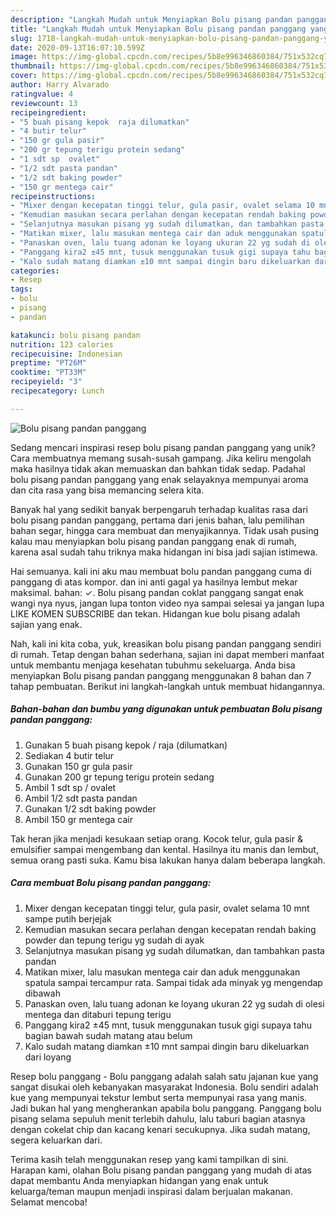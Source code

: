 ```yaml
---
description: "Langkah Mudah untuk Menyiapkan Bolu pisang pandan panggang yang Enak"
title: "Langkah Mudah untuk Menyiapkan Bolu pisang pandan panggang yang Enak"
slug: 1718-langkah-mudah-untuk-menyiapkan-bolu-pisang-pandan-panggang-yang-enak
date: 2020-09-13T16:07:10.599Z
image: https://img-global.cpcdn.com/recipes/5b8e996346860384/751x532cq70/bolu-pisang-pandan-panggang-foto-resep-utama.jpg
thumbnail: https://img-global.cpcdn.com/recipes/5b8e996346860384/751x532cq70/bolu-pisang-pandan-panggang-foto-resep-utama.jpg
cover: https://img-global.cpcdn.com/recipes/5b8e996346860384/751x532cq70/bolu-pisang-pandan-panggang-foto-resep-utama.jpg
author: Harry Alvarado
ratingvalue: 4
reviewcount: 13
recipeingredient:
- "5 buah pisang kepok  raja dilumatkan"
- "4 butir telur"
- "150 gr gula pasir"
- "200 gr tepung terigu protein sedang"
- "1 sdt sp  ovalet"
- "1/2 sdt pasta pandan"
- "1/2 sdt baking powder"
- "150 gr mentega cair"
recipeinstructions:
- "Mixer dengan kecepatan tinggi telur, gula pasir, ovalet selama 10 mnt sampe putih berjejak"
- "Kemudian masukan secara perlahan dengan kecepatan rendah baking powder dan tepung terigu yg sudah di ayak"
- "Selanjutnya masukan pisang yg sudah dilumatkan, dan tambahkan pasta pandan"
- "Matikan mixer, lalu masukan mentega cair dan aduk menggunakan spatula sampai tercampur rata. Sampai tidak ada minyak yg mengendap dibawah"
- "Panaskan oven, lalu tuang adonan ke loyang ukuran 22 yg sudah di olesi mentega dan ditaburi tepung terigu"
- "Panggang kira2 ±45 mnt, tusuk menggunakan tusuk gigi supaya tahu bagian bawah sudah matang atau belum"
- "Kalo sudah matang diamkan ±10 mnt sampai dingin baru dikeluarkan dari loyang"
categories:
- Resep
tags:
- bolu
- pisang
- pandan

katakunci: bolu pisang pandan 
nutrition: 123 calories
recipecuisine: Indonesian
preptime: "PT26M"
cooktime: "PT33M"
recipeyield: "3"
recipecategory: Lunch

---
```



![Bolu pisang pandan panggang](https://img-global.cpcdn.com/recipes/5b8e996346860384/751x532cq70/bolu-pisang-pandan-panggang-foto-resep-utama.jpg)

Sedang mencari inspirasi resep bolu pisang pandan panggang yang unik? Cara membuatnya memang susah-susah gampang. Jika keliru mengolah maka hasilnya tidak akan memuaskan dan bahkan tidak sedap. Padahal bolu pisang pandan panggang yang enak selayaknya mempunyai aroma dan cita rasa yang bisa memancing selera kita.

Banyak hal yang sedikit banyak berpengaruh terhadap kualitas rasa dari bolu pisang pandan panggang, pertama dari jenis bahan, lalu pemilihan bahan segar, hingga cara membuat dan menyajikannya. Tidak usah pusing kalau mau menyiapkan bolu pisang pandan panggang enak di rumah, karena asal sudah tahu triknya maka hidangan ini bisa jadi sajian istimewa.

Hai semuanya. kali ini aku mau membuat bolu pandan panggang cuma di panggang di atas kompor. dan ini anti gagal ya hasilnya lembut mekar maksimal. bahan: ✓. Bolu pisang pandan coklat panggang sangat enak wangi nya nyus, jangan lupa tonton video nya sampai selesai ya jangan lupa LIKE KOMEN SUBSCRIBE dan tekan. Hidangan kue bolu pisang adalah sajian yang enak.


Nah, kali ini kita coba, yuk, kreasikan bolu pisang pandan panggang sendiri di rumah. Tetap dengan bahan sederhana, sajian ini dapat memberi manfaat untuk membantu menjaga kesehatan tubuhmu sekeluarga. Anda bisa menyiapkan Bolu pisang pandan panggang menggunakan 8 bahan dan 7 tahap pembuatan. Berikut ini langkah-langkah untuk membuat hidangannya.

<!--inarticleads1-->

##### Bahan-bahan dan bumbu yang digunakan untuk pembuatan Bolu pisang pandan panggang:

1. Gunakan 5 buah pisang kepok / raja (dilumatkan)
1. Sediakan 4 butir telur
1. Gunakan 150 gr gula pasir
1. Gunakan 200 gr tepung terigu protein sedang
1. Ambil 1 sdt sp / ovalet
1. Ambil 1/2 sdt pasta pandan
1. Gunakan 1/2 sdt baking powder
1. Ambil 150 gr mentega cair


Tak heran jika menjadi kesukaan setiap orang. Kocok telur, gula pasir &amp; emulsifier sampai mengembang dan kental. Hasilnya itu manis dan lembut, semua orang pasti suka. Kamu bisa lakukan hanya dalam beberapa langkah. 

<!--inarticleads2-->

##### Cara membuat Bolu pisang pandan panggang:

1. Mixer dengan kecepatan tinggi telur, gula pasir, ovalet selama 10 mnt sampe putih berjejak
1. Kemudian masukan secara perlahan dengan kecepatan rendah baking powder dan tepung terigu yg sudah di ayak
1. Selanjutnya masukan pisang yg sudah dilumatkan, dan tambahkan pasta pandan
1. Matikan mixer, lalu masukan mentega cair dan aduk menggunakan spatula sampai tercampur rata. Sampai tidak ada minyak yg mengendap dibawah
1. Panaskan oven, lalu tuang adonan ke loyang ukuran 22 yg sudah di olesi mentega dan ditaburi tepung terigu
1. Panggang kira2 ±45 mnt, tusuk menggunakan tusuk gigi supaya tahu bagian bawah sudah matang atau belum
1. Kalo sudah matang diamkan ±10 mnt sampai dingin baru dikeluarkan dari loyang


Resep bolu panggang - Bolu panggang adalah salah satu jajanan kue yang sangat disukai oleh kebanyakan masyarakat Indonesia. Bolu sendiri adalah kue yang mempunyai tekstur lembut serta mempunyai rasa yang manis. Jadi bukan hal yang mengherankan apabila bolu panggang. Panggang bolu pisang selama sepuluh menit terlebih dahulu, lalu taburi bagian atasnya dengan cokelat chip dan kacang kenari secukupnya. Jika sudah matang, segera keluarkan dari. 

Terima kasih telah menggunakan resep yang kami tampilkan di sini. Harapan kami, olahan Bolu pisang pandan panggang yang mudah di atas dapat membantu Anda menyiapkan hidangan yang enak untuk keluarga/teman maupun menjadi inspirasi dalam berjualan makanan. Selamat mencoba!
